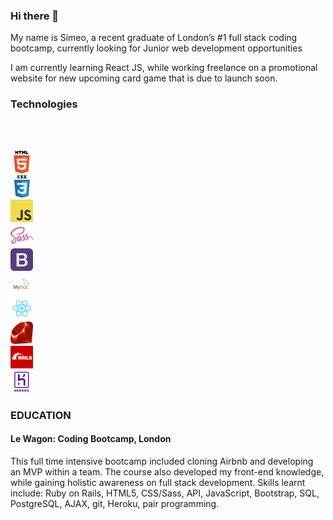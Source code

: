 ### Hi there 👋

My name is Simeo, a recent graduate of London’s #1 full stack coding bootcamp, currently looking for Junior web development opportunities

I am currently learning React JS, while working freelance on a promotional website for new upcoming card game that is due to launch soon.

<h3 align="left">Technologies</h3>
 <br>
<p align="left">
<code>
<img height="36" width="36" src="https://raw.githubusercontent.com/github/explore/80688e429a7d4ef2fca1e82350fe8e3517d3494d/topics/html/html.png" />
<img height="36" width="36" src="https://raw.githubusercontent.com/github/explore/80688e429a7d4ef2fca1e82350fe8e3517d3494d/topics/css/css.png" />
<img height="36" width="36" src="https://raw.githubusercontent.com/github/explore/80688e429a7d4ef2fca1e82350fe8e3517d3494d/topics/javascript/javascript.png" />
<img height="36" width="36" src="https://raw.githubusercontent.com/github/explore/80688e429a7d4ef2fca1e82350fe8e3517d3494d/topics/sass/sass.png" />
<img height="36" width="36" src="https://raw.githubusercontent.com/github/explore/80688e429a7d4ef2fca1e82350fe8e3517d3494d/topics/bootstrap/bootstrap.png" />
<img height="36" width="36" src="https://raw.githubusercontent.com/github/explore/80688e429a7d4ef2fca1e82350fe8e3517d3494d/topics/mysql/mysql.png" />
<img height="36" width="36" src="https://raw.githubusercontent.com/github/explore/80688e429a7d4ef2fca1e82350fe8e3517d3494d/topics/react/react.png" />
<img height="36" width="36" src="https://raw.githubusercontent.com/github/explore/80688e429a7d4ef2fca1e82350fe8e3517d3494d/topics/ruby/ruby.png" />
<img height="36" width="36" src="https://raw.githubusercontent.com/github/explore/80688e429a7d4ef2fca1e82350fe8e3517d3494d/topics/rails/rails.png" />
<img height="36" width="36" src="https://raw.githubusercontent.com/github/explore/cb661bc288627f05a5ac4187b00495fd8048c9fa/topics/heroku/heroku.png" /> 
</code>
</p>

<h3 align="left">EDUCATION</h3>
<h4 align="left">Le Wagon: Coding Bootcamp, London</h4>

<p align="left">
This full time intensive bootcamp included cloning Airbnb and developing an MVP within a team. The course also developed my front-end knowledge, while gaining holistic awareness on full stack development. Skills learnt include: Ruby on Rails, HTML5, CSS/Sass, API, JavaScript, Bootstrap, SQL, PostgreSQL, AJAX, git, Heroku, pair programming.</p>

